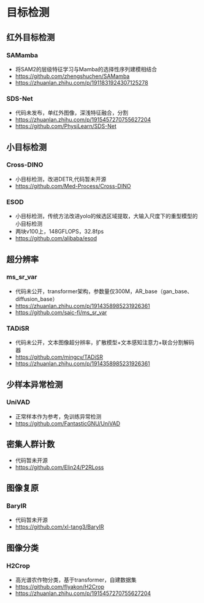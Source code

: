 
# 目标检测
## 红外目标检测
### SAMamba
+ 将SAM2的层级特征学习与Mamba的选择性序列建模相结合
+ https://github.com/zhengshuchen/SAMamba
+ https://zhuanlan.zhihu.com/p/1911831924307125278
### SDS-Net
+ 代码未发布，单红外图像，深浅特征融合，分割
+ https://zhuanlan.zhihu.com/p/1915457270755627204
+ https://github.com/PhysiLearn/SDS-Net



## 小目标检测
### Cross-DINO
+ 小目标检测，改进DETR,代码暂未开源
+ https://github.com/Med-Process/Cross-DINO
### ESOD
+ 小目标检测，传统方法改进yolo的候选区域提取，大输入尺度下的重型模型的小目标检测
+ 两块v100上，148GFLOPS，32.8fps
+ https://github.com/alibaba/esod

## 超分辨率
### ms_sr_var
+ 代码未公开，transformer架构，参数量仅300M，AR_base（gan_base、diffusion_base）
+ https://zhuanlan.zhihu.com/p/1914358985231926361
+ https://github.com/saic-fi/ms_sr_var
### TADiSR
+ 代码未公开，文本图像超分辨率，扩散模型+文本感知注意力+联合分割解码器
+ https://github.com/mingcv/TADiSR
+ https://zhuanlan.zhihu.com/p/1914358985231926361

## 少样本异常检测
### UniVAD
+ 正常样本作为参考，免训练异常检测
+ https://github.com/FantasticGNU/UniVAD

## 密集人群计数
+ 代码暂未开源
+ https://github.com/Elin24/P2RLoss

## 图像复原
### BaryIR
+ 代码暂未开源
+ https://github.com/xl-tang3/BaryIR

## 图像分类
### H2Crop
+ 高光谱农作物分类，基于transformer，自建数据集
+ https://github.com/flyakon/H2Crop
+ https://zhuanlan.zhihu.com/p/1915457270755627204
